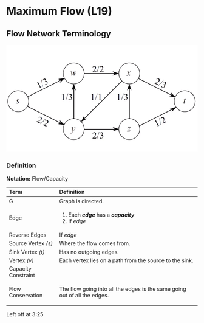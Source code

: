 # Maximum Flow \(L19\)

## Flow Network Terminology

![](../../.gitbook/assets/image%20%2891%29.png)

### Definition

**Notation:** Flow/Capacity

<table>
  <thead>
    <tr>
      <th style="text-align:left">Term</th>
      <th style="text-align:left">Definition</th>
    </tr>
  </thead>
  <tbody>
    <tr>
      <td style="text-align:left">G</td>
      <td style="text-align:left">Graph is directed.</td>
    </tr>
    <tr>
      <td style="text-align:left">Edge</td>
      <td style="text-align:left">
        <ol>
          <li>Each <em><b>edge </b></em> has a <em><b>capacity</b></em><b> </b> 
          </li>
          <li>If <em>edge<b> </b></em> 
          </li>
        </ol>
      </td>
    </tr>
    <tr>
      <td style="text-align:left">Reverse Edges</td>
      <td style="text-align:left">If <em>edge</em> 
      </td>
    </tr>
    <tr>
      <td style="text-align:left">Source Vertex <em>(s)</em>
      </td>
      <td style="text-align:left">Where the flow comes from.</td>
    </tr>
    <tr>
      <td style="text-align:left">Sink Vertex <em>(t)</em>
      </td>
      <td style="text-align:left">Has no outgoing edges.</td>
    </tr>
    <tr>
      <td style="text-align:left">Vertex <em>(v)</em>
      </td>
      <td style="text-align:left">Each vertex lies on a path from the source to the sink.</td>
    </tr>
    <tr>
      <td style="text-align:left">Capacity Constraint</td>
      <td style="text-align:left"></td>
    </tr>
    <tr>
      <td style="text-align:left">Flow Conservation</td>
      <td style="text-align:left">
        <p></p>
        <p>The flow going into all the edges is the same going out of all the edges.</p>
      </td>
    </tr>
  </tbody>
</table>

Left off at 3:25

